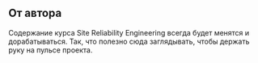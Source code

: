 ## От автора
Содержание курса Site Reliability Engineering всегда будет менятся и дорабатываться. Так, что полезно сюда заглядывать, чтобы держать руку на пульсе проекта.

